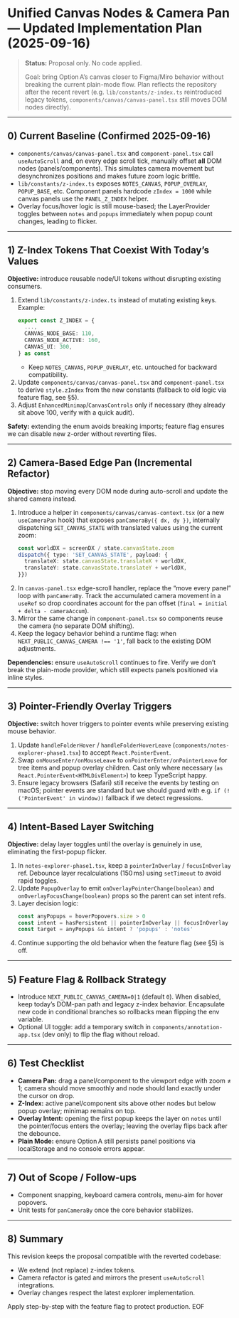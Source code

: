 # Unified Canvas Nodes & Camera Pan — Updated Implementation Plan (2025-09-16)

> **Status:** Proposal only. No code applied.
>
> Goal: bring Option A’s canvas closer to Figma/Miro behavior without breaking the current plain-mode flow. Plan reflects the repository after the recent revert (e.g. `lib/constants/z-index.ts` reintroduced legacy tokens, `components/canvas/canvas-panel.tsx` still moves DOM nodes directly).

---

## 0) Current Baseline (Confirmed 2025-09-16)

- `components/canvas/canvas-panel.tsx` and `component-panel.tsx` call `useAutoScroll` and, on every edge scroll tick, manually offset **all** DOM nodes (panels/components). This simulates camera movement but desynchronizes positions and makes future zoom logic brittle.
- `lib/constants/z-index.ts` exposes `NOTES_CANVAS`, `POPUP_OVERLAY`, `POPUP_BASE`, etc. Component panels hardcode `zIndex = 1000` while canvas panels use the `PANEL_Z_INDEX` helper.
- Overlay focus/hover logic is still mouse-based; the LayerProvider toggles between `notes` and `popups` immediately when popup count changes, leading to flicker.

---

## 1) Z-Index Tokens That Coexist With Today’s Values

**Objective:** introduce reusable node/UI tokens without disrupting existing consumers.

1. Extend `lib/constants/z-index.ts` instead of mutating existing keys. Example:
   ```ts
   export const Z_INDEX = {
     ...,
     CANVAS_NODE_BASE: 110,
     CANVAS_NODE_ACTIVE: 160,
     CANVAS_UI: 300,
   } as const
   ```
   - Keep `NOTES_CANVAS`, `POPUP_OVERLAY`, etc. untouched for backward compatibility.
2. Update `components/canvas/canvas-panel.tsx` and `component-panel.tsx` to derive `style.zIndex` from the new constants (fallback to old logic via feature flag, see §5).
3. Adjust `EnhancedMinimap`/`CanvasControls` only if necessary (they already sit above 100, verify with a quick audit).

**Safety:** extending the enum avoids breaking imports; feature flag ensures we can disable new z-order without reverting files.

---

## 2) Camera-Based Edge Pan (Incremental Refactor)

**Objective:** stop moving every DOM node during auto-scroll and update the shared camera instead.

1. Introduce a helper in `components/canvas/canvas-context.tsx` (or a new `useCameraPan` hook) that exposes `panCameraBy({ dx, dy })`, internally dispatching `SET_CANVAS_STATE` with translated values using the current zoom:
   ```ts
   const worldDX = screenDX / state.canvasState.zoom
   dispatch({ type: 'SET_CANVAS_STATE', payload: {
     translateX: state.canvasState.translateX + worldDX,
     translateY: state.canvasState.translateY + worldDX,
   }})
   ```
2. In `canvas-panel.tsx` edge-scroll handler, replace the “move every panel” loop with `panCameraBy`. Track the accumulated camera movement in a `useRef` so drop coordinates account for the pan offset (`final = initial + delta - cameraAccum`).
3. Mirror the same change in `component-panel.tsx` so components reuse the camera (no separate DOM shifting).
4. Keep the legacy behavior behind a runtime flag: when `NEXT_PUBLIC_CANVAS_CAMERA !== '1'`, fall back to the existing DOM adjustments.

**Dependencies:** ensure `useAutoScroll` continues to fire. Verify we don’t break the plain-mode provider, which still expects panels positioned via inline styles.

---

## 3) Pointer-Friendly Overlay Triggers

**Objective:** switch hover triggers to pointer events while preserving existing mouse behavior.

1. Update `handleFolderHover` / `handleFolderHoverLeave` (`components/notes-explorer-phase1.tsx`) to accept `React.PointerEvent`.
2. Swap `onMouseEnter/onMouseLeave` to `onPointerEnter/onPointerLeave` for tree items and popup overlay children. Cast only where necessary (`as React.PointerEvent<HTMLDivElement>`) to keep TypeScript happy.
3. Ensure legacy browsers (Safari) still receive the events by testing on macOS; pointer events are standard but we should guard with e.g. `if (!('PointerEvent' in window))` fallback if we detect regressions.

---

## 4) Intent-Based Layer Switching

**Objective:** delay layer toggles until the overlay is genuinely in use, eliminating the first-popup flicker.

1. In `notes-explorer-phase1.tsx`, keep a `pointerInOverlay` / `focusInOverlay` ref. Debounce layer recalculations (150 ms) using `setTimeout` to avoid rapid toggles.
2. Update `PopupOverlay` to emit `onOverlayPointerChange(boolean)` and `onOverlayFocusChange(boolean)` props so the parent can set intent refs.
3. Layer decision logic:
   ```ts
   const anyPopups = hoverPopovers.size > 0
   const intent = hasPersistent || pointerInOverlay || focusInOverlay
   const target = anyPopups && intent ? 'popups' : 'notes'
   ```
4. Continue supporting the old behavior when the feature flag (see §5) is off.

---

## 5) Feature Flag & Rollback Strategy

- Introduce `NEXT_PUBLIC_CANVAS_CAMERA=0|1` (default `0`). When disabled, keep today’s DOM-pan path and legacy z-index behavior. Encapsulate new code in conditional branches so rollbacks mean flipping the env variable.
- Optional UI toggle: add a temporary switch in `components/annotation-app.tsx` (dev only) to flip the flag without reload.

---

## 6) Test Checklist

- **Camera Pan:** drag a panel/component to the viewport edge with zoom ≠ 1; camera should move smoothly and node should land exactly under the cursor on drop.
- **Z-Index:** active panel/component sits above other nodes but below popup overlay; minimap remains on top.
- **Overlay Intent:** opening the first popup keeps the layer on `notes` until the pointer/focus enters the overlay; leaving the overlay flips back after the debounce.
- **Plain Mode:** ensure Option A still persists panel positions via localStorage and no console errors appear.

---

## 7) Out of Scope / Follow-ups

- Component snapping, keyboard camera controls, menu-aim for hover popovers.
- Unit tests for `panCameraBy` once the core behavior stabilizes.

---

## 8) Summary

This revision keeps the proposal compatible with the reverted codebase:

- We extend (not replace) z-index tokens.
- Camera refactor is gated and mirrors the present `useAutoScroll` integrations.
- Overlay changes respect the latest explorer implementation.

Apply step-by-step with the feature flag to protect production. EOF
